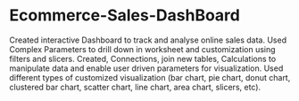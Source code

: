 # Ecommerce-Sales-DashBoard
Created interactive Dashboard to track and analyse online sales data. Used Complex Parameters to drill down in worksheet and customization using filters and slicers. Created, Connections, join new tables, Calculations to manipulate data and enable user driven parameters for visualization. Used different types of customized visualization (bar chart, pie chart, donut chart, clustered bar chart, scatter chart, line chart, area chart, slicers, etc).

